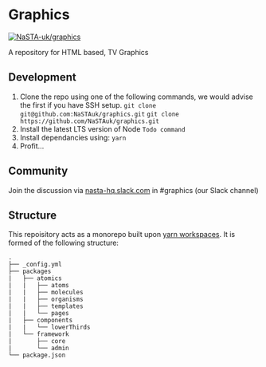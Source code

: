 # Graphics

[![NaSTA-uk/graphics](https://img.shields.io/badge/slack-@NaSTAhq/graphics-yellow.svg?logo=slack)](https://nasta-hq.slack.com/messages/CHGJDNE02)

A repository for HTML based, TV Graphics

## Development

1. Clone the repo using one of the following commands, we would advise the first if you have SSH setup.
`git clone git@github.com:NaSTAuk/graphics.git`
`git clone https://github.com/NaSTAuk/graphics.git`
2. Install the latest LTS version of Node
`Todo command`
3. Install dependancies using:
`yarn`
4. Profit...

## Community

Join the discussion via [nasta-hq.slack.com](http://nasta-hq.slack.com) in #graphics (our Slack channel)

## Structure

This repoisitory acts as a monorepo built upon [yarn workspaces](https://yarnpkg.com/lang/en/docs/workspaces/).
It is formed of the following structure:

```
.
├── _config.yml
├── packages
|   ├── atomics
|   |   ├── atoms
|   |   ├── molecules
|   |   ├── organisms
|   |   ├── templates
|   |   └── pages
|   ├── components
|   |   └── lowerThirds
|   └── framework
|       ├── core
|       └── admin
└── package.json
```